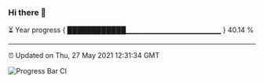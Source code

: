 ### Hi there 👋

⏳ Year progress { ████████████▁▁▁▁▁▁▁▁▁▁▁▁▁▁▁▁▁▁ } 40.14 %

---

⏰ Updated on Thu, 27 May 2021 12:31:34 GMT

![Progress Bar CI](https://github.com/liununu/liununu/workflows/Progress%20Bar%20CI/badge.svg)
